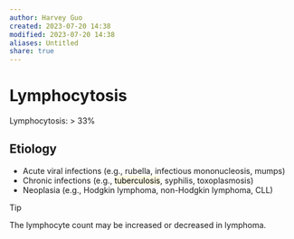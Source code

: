 ```yaml
---
author: Harvey Guo
created: 2023-07-20 14:38
modified: 2023-07-20 14:38
aliases: Untitled
share: true
---
```


# Lymphocytosis
Lymphocytosis: > 33%
## Etiology
- Acute viral infections (e.g., rubella, infectious mononucleosis, mumps)
- Chronic infections (e.g., <mark style="background: #FFF3A34A;">tuberculosis</mark>, syphilis, toxoplasmosis)
- Neoplasia (e.g., Hodgkin lymphoma, non-Hodgkin lymphoma, CLL)
>[!tip] 
>The lymphocyte count may be increased or decreased in lymphoma.
